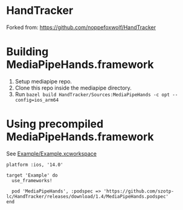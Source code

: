 # HandTracker

Forked from: https://github.com/noppefoxwolf/HandTracker

# Building MediaPipeHands.framework

1. Setup mediapipe repo.
2. Clone this repo inside the mediapipe directory.
3. Run `bazel build HandTracker/Sources:MediaPipeHands -c opt --config=ios_arm64`

# Using precompiled MediaPipeHands.framework

See [Example/Example.xcworkspace](Example/Example.xcworkspace)
```
platform :ios, '14.0'

target 'Example' do
  use_frameworks!

  pod 'MediaPipeHands', :podspec => 'https://github.com/szotp-lc/HandTracker/releases/download/1.4/MediaPipeHands.podspec'
end
```